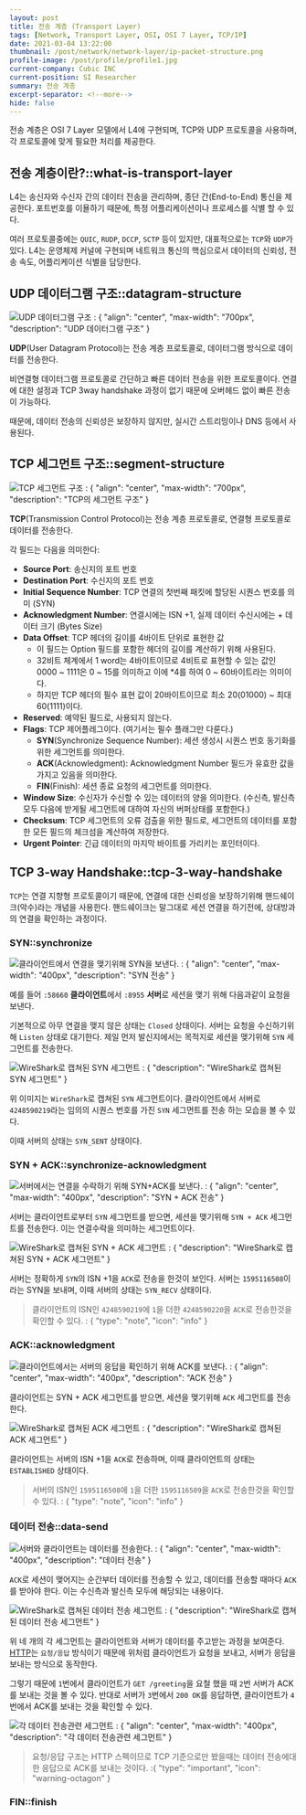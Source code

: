 ```yaml
---
layout: post
title: 전송 계층 (Transport Layer)
tags: [Network, Transport Layer, OSI, OSI 7 Layer, TCP/IP]
date: 2021-03-04 13:22:00
thumbnail: /post/network/network-layer/ip-packet-structure.png
profile-image: /post/profile/profile1.jpg
current-company: Cubic INC
current-position: SI Researcher
summary: 전송 계층
excerpt-separator: <!--more-->
hide: false
---
```

전송 계층은 OSI 7 Layer 모델에서 L4에 구현되며, TCP와 UDP 프로토콜을 사용하며, 각 프로토콜에 맞게 필요한 처리를 제공한다.
<!--more-->
## 전송 계층이란?::what-is-transport-layer

L4는 송신자와 수신자 간의 데이터 전송을 관리하며, 종단 간(End-to-End) 통신을 제공한다.
포트번호를 이욜하기 때문에, 특정 어플리케이션이나 프로세스를 식별 할 수 있다.

여러 프로토콜중에는 `QUIC`, `RUDP`, `DCCP`, `SCTP` 등이 있지만, 대표적으로는 `TCP`와 `UDP`가 있다. 
L4는 운영체제 커널에 구현되며 네트워크 통신의 핵심으로서 데이터의 신뢰성, 전송 속도, 어플리케이션 식별을 담당한다.

## UDP 데이터그램 구조::datagram-structure

![UDP 데이터그램 구조](/post/network/transport-layer/udp-datagram-structure.png)
: { "align": "center", "max-width": "700px", "description": "UDP 데이터그램 구조" }

**UDP**(User Datagram Protocol)는 전송 계층 프로토콜로, 데이터그램 방식으로 데이터를 전송한다.

비연결형 데이터그램 프로토콜로 간단하고 빠른 데이터 전송을 위한 프로토콜이다.
연결에 대한 설정과 TCP 3way handshake 과정이 없기 때문에 오버헤드 없이 빠른 전송이 가능하다.

때문에, 데이터 전송의 신뢰성은 보장하지 않지만, 실시간 스트리밍이나 DNS 등에서 사용된다.


## TCP 세그먼트 구조::segment-structure

![TCP 세그먼트 구조](/post/network/transport-layer/tcp-segment-structure.png)
: { "align": "center", "max-width": "700px", "description": "TCP의 세그먼트 구조" }

**TCP**(Transmission Control Protocol)는 전송 계층 프로토콜로, 연결형 프로토콜로 데이터를 전송한다.

각 필드는 다음을 의미한다:

* **Source Port**: 송신지의 포트 번호
* **Destination Port**: 수신지의 포트 번호
* **Initial Sequence Number**: TCP 연결의 첫번째 패킷에 할당된 시퀀스 번호를 의미 (SYN)
* **Acknowledgment Number**: 연결시에는 ISN +1, 실제 데이터 수신시에는 + 데이터 크기 (Bytes Size)
* **Data Offset**: TCP 헤더의 길이를 4바이트 단위로 표현한 값
  * 이 필드는 Option 필드를 포함한 헤더의 길이를 계산하기 위해 사용된다. 
  * 32비트 체계에서 1 word는 4바이트이므로 4비트로 표현할 수 있는 값인 0000 ~ 1111은 0 ~ 15를 의미하고 이에 *4를 하여 0 ~ 60바이트라는 의미이다.
  * 하지만 TCP 헤더의 필수 표현 값이 20바이트이므로 최소 20(01000) ~ 최대 60(1111)이다.
*  **Reserved**: 예약된 필드로, 사용되지 않는다.
* **Flags**: TCP 제어플레그이다. (여기서는 필수 플래그만 다룬다.)
    * **SYN**(Synchronize Sequence Number): 세션 생성시 시퀀스 번호 동기화를 위한 세그먼트를 의미한다.
    * **ACK**(Acknowledgment): Acknowledgment Number 필드가 유효한 값을 가지고 있음을 의미한다.
    * **FIN**(Finish): 세션 종료 요청의 세그먼트를 의미한다.
* **Window Size**: 수신자가 수신할 수 있는 데이터의 양을 의미한다. (수신측, 발신측 모두 다음에 받게될 세그먼트에 대하여 자신의 버퍼상태를 포함한다.)
* **Checksum**: TCP 세그먼트의 오류 검출을 위한 필드로, 세그먼트의 데이터를 포함한 모든 필드의 체크섬을 계산하여 저장한다.
* **Urgent Pointer**: 긴급 데이터의 마지막 바이트를 가리키는 포인터이다.


## TCP 3-way Handshake::tcp-3-way-handshake

`TCP`는 연결 지향형 프로토콜이기 때문에, 연결에 대한 신뢰성을 보장하기위해 핸드쉐이크(악수)라는 개념을 사용한다.
핸드쉐이크는 말그대로 세션 연결을 하기전에, 상대방과의 연결을 확인하는 과정이다.

### SYN::synchronize

![클라이언트에서 연결을 맺기위해 SYN을 보낸다.](/post/network/transport-layer/syn-diagram-in-tcp.png)
: { "align": "center", "max-width": "400px", "description": "SYN 전송" }

예를 들어 `:58660` **클라이언트**에서 `:8955` **서버**로 세션을 맺기 위해 다음과같이 요청을 보낸다.

기본적으로 아무 연결을 맺지 않은 상태는 `Closed` 상태이다. 서버는 요청을 수신하기위해 `Listen` 상태로 대기한다. 
제일 먼저 발신지에서는 목적지로 세션을 맺기위해 `SYN` 세그먼트를 전송한다.

![WireShark로 캡쳐된 SYN 세그먼트](/post/network/transport-layer/captured-segment-of-syn.png)
: { "description": "WireShark로 캡쳐된 SYN 세그먼트" }

위 이미지는 `WireShark`로 캡쳐된 `SYN` 세그먼트이다.
클라이언트에서 서버로 `4248590219`라는 임의의 시퀀스 번호를 가진 `SYN` 세그먼트를 전송 하는 모습을 볼 수 있다.

이때 서버의 상태는 `SYN_SENT` 상태이다.

### SYN + ACK::synchronize-acknowledgment

![서버에서는 연결을 수락하기 위해 SYN+ACK를 보낸다.](/post/network/transport-layer/syn+ack-diagram-in-tcp.png)
: { "align": "center", "max-width": "400px", "description": "SYN + ACK 전송" }

서버는 클라이언트로부터 `SYN` 세그먼트를 받으면, 세션을 맺기위해 `SYN + ACK` 세그먼트를 전송한다.
이는 연결수락을 의미하는 세그먼트이다.

![WireShark로 캡쳐된 SYN + ACK 세그먼트](/post/network/transport-layer/captured-segment-of-syn+ack.png)
: { "description": "WireShark로 캡쳐된 SYN + ACK 세그먼트" }

서버는 정확하게 `SYN`의 ISN +1을 `ACK`로 전송을 한것이 보인다. 
서버는 `1595116508`이라는 SYN을 보내며, 이때 서버의 상태는 `SYN_RECV` 상태이다.

>클라이언트의 ISN인 `4248590219`에 `1`을 더한 `4248590220`을 `ACK`로 전송한것을 확인할 수 있다.
: { "type": "note", "icon": "info" }

### ACK::acknowledgment

![클라이언트에서는 서버의 응답을 확인하기 위해 ACK를 보낸다.](/post/network/transport-layer/ack-diagram-in-tcp.png)
: { "align": "center", "max-width": "400px", "description": "ACK 전송" }

클라이언트는 SYN + ACK 세그먼트를 받으면, 세션을 맺기위해 `ACK` 세그먼트를 전송한다.

![WireShark로 캡쳐된 ACK 세그먼트](/post/network/transport-layer/captured-segment-of-ack.png)
: { "description": "WireShark로 캡쳐된 ACK 세그먼트" }

클라이언트는 서버의 ISN +1을 `ACK`로 전송하며, 이때 클라이언트의 상태는 `ESTABLISHED` 상태이다.

>서버의 ISN인 `1595116508`에 `1`을 더한 `1595116509`을 `ACK`로 전송한것을 확인할 수 있다.
: { "type": "note", "icon": "info" }

### 데이터 전송::data-send

![서버와 클라이언트는 데이터를 전송한다.](/post/network/transport-layer/data-send-diagram-in-tcp.png)
: { "align": "center", "max-width": "400px", "description": "데이터 전송" }

`ACK`로 세션이 맺어지는 순간부터 데이터를 전송할 수 있고, 데이터를 전송할 때마다 `ACK`를 받아야 한다.
이는 수신측과 발신측 모두에 해당되는 내용이다.

![WireShark로 캡쳐된 데이터 전송 세그먼트](/post/network/transport-layer/captured-segments-of-data-1.png)
: { "description": "WireShark로 캡쳐된 데이터 전송 세그먼트" }

위 네 개의 각 세그먼트는 클라이언트와 서버가 데이터를 주고받는 과정을 보여준다.
[HTTP]()는 `요청/응답` 방식이기 때문에 위처럼 클라이언트가 요청을 보내고, 서버가 응답을 보내는 방식으로 동작한다.

그렇기 때문에 `1`번에서 클라이언트가 `GET /greeting`을 요철 했을 때 `2`번 서버가 ACK를 보내는 것을 볼 수 있다.
반대로 서버가 `3`번에서 `200 OK`를 응답하면, 클라이언트가 `4`번에서 ACK를 보내는 것을 확인할 수 있다.

![각 데이터 전송관련 세그먼트](/post/network/transport-layer/captured-segments-of-data-2.png)
: { "align": "center", "max-width": "400px", "description": "각 데이터 전송관련 세그먼트" }

>요청/응답 구조는 HTTP 스펙이므로 TCP 기준으로만 봤을때는 데이터 전송에대한 응답으로 ACK를 보내는 것이다.
:{ "type": "important", "icon": "warning-octagon" }


### FIN::finish


